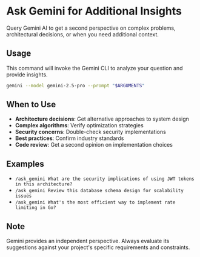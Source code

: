 # Ask Gemini for Additional Insights

Query Gemini AI to get a second perspective on complex problems, architectural decisions, or when you need additional context.

## Usage

This command will invoke the Gemini CLI to analyze your question and provide insights.

```bash
gemini --model gemini-2.5-pro --prompt "$ARGUMENTS"
```

## When to Use

- **Architecture decisions**: Get alternative approaches to system design
- **Complex algorithms**: Verify optimization strategies
- **Security concerns**: Double-check security implementations
- **Best practices**: Confirm industry standards
- **Code review**: Get a second opinion on implementation choices

## Examples

- `/ask_gemini What are the security implications of using JWT tokens in this architecture?`
- `/ask_gemini Review this database schema design for scalability issues`
- `/ask_gemini What's the most efficient way to implement rate limiting in Go?`

## Note

Gemini provides an independent perspective. Always evaluate its suggestions against your project's specific requirements and constraints.